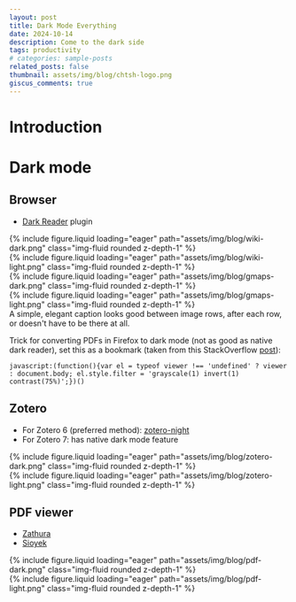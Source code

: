 ```yaml
---
layout: post
title: Dark Mode Everything
date: 2024-10-14
description: Come to the dark side
tags: productivity
# categories: sample-posts
related_posts: false
thumbnail: assets/img/blog/chtsh-logo.png
giscus_comments: true
---
```


# Introduction


# Dark mode

## Browser

- [Dark Reader](https://darkreader.org/) plugin

<div class="row mt-3">
    <div class="col-sm mt-3 mt-md-0">
        {% include figure.liquid loading="eager" path="assets/img/blog/wiki-dark.png" class="img-fluid rounded z-depth-1" %}
    </div>
    <div class="col-sm mt-3 mt-md-0">
        {% include figure.liquid loading="eager" path="assets/img/blog/wiki-light.png" class="img-fluid rounded z-depth-1" %}
    </div>
</div>
<div class="row mt-3">
    <div class="col-sm mt-3 mt-md-0">
        {% include figure.liquid loading="eager" path="assets/img/blog/gmaps-dark.png" class="img-fluid rounded z-depth-1" %}
    </div>
    <div class="col-sm mt-3 mt-md-0">
        {% include figure.liquid loading="eager" path="assets/img/blog/gmaps-light.png" class="img-fluid rounded z-depth-1" %}
    </div>
</div>
<div class="caption">
    A simple, elegant caption looks good between image rows, after each row, or doesn't have to be there at all.
</div>

Trick for converting PDFs in Firefox to dark mode (not as good as native dark reader), set this as a bookmark (taken from this StackOverflow [post](https://stackoverflow.com/questions/61814564/how-can-i-enable-dark-mode-when-viewing-a-pdf-file-in-firefox)):
```
javascript:(function(){var el = typeof viewer !== 'undefined' ? viewer : document.body; el.style.filter = 'grayscale(1) invert(1) contrast(75%)';})()
```

## Zotero

- For Zotero 6 (preferred method): [zotero-night](https://github.com/tefkah/zotero-night)
- For Zotero 7: has native dark mode feature

<div class="row mt-3">
    <div class="col-sm mt-3 mt-md-0">
        {% include figure.liquid loading="eager" path="assets/img/blog/zotero-dark.png" class="img-fluid rounded z-depth-1" %}
    </div>
    <div class="col-sm mt-3 mt-md-0">
        {% include figure.liquid loading="eager" path="assets/img/blog/zotero-light.png" class="img-fluid rounded z-depth-1" %}
    </div>
</div>

## PDF viewer

- [Zathura](https://pwmt.org/projects/zathura/)
- [Sioyek](https://sioyek.info/)

<div class="row mt-3">
    <div class="col-sm mt-3 mt-md-0">
        {% include figure.liquid loading="eager" path="assets/img/blog/pdf-dark.png" class="img-fluid rounded z-depth-1" %}
    </div>
    <div class="col-sm mt-3 mt-md-0">
        {% include figure.liquid loading="eager" path="assets/img/blog/pdf-light.png" class="img-fluid rounded z-depth-1" %}
    </div>
</div>

